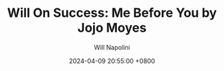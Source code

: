 ---
title: "Will On Success: Me Before You by Jojo Moyes"
author: Will Napolini
date: 2024-04-09 20:55:00 +0800
categories: [Mindset, Book-summaries]
tags:
  [
    me-before-you,
    jojo-moyes,
    romance-novels,
    love-story,
    emotional-journey,
    disability-awareness,
    life-choices,
    selfless-love,
    living-life-to-the-fullest,
    true-love,
    love-and-loss,
    emotional-growth,
    relationships,
    contemporary-fiction,
    inspirational-romance
  ]
image: https://pbs.twimg.com/media/GO11tWEX0AEnzxB?format=jpg&name=large
alt: "Will On Success: Me Before You by Jojo Moyes"
fallback:
  - 
  # Replace with the URL of your backup image
  -
  # Replace with the URL of your backup image
---